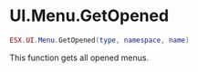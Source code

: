 # UI.Menu.GetOpened

```lua
ESX.UI.Menu.GetOpened(type, namespace, name)
```

This function gets all opened menus.
